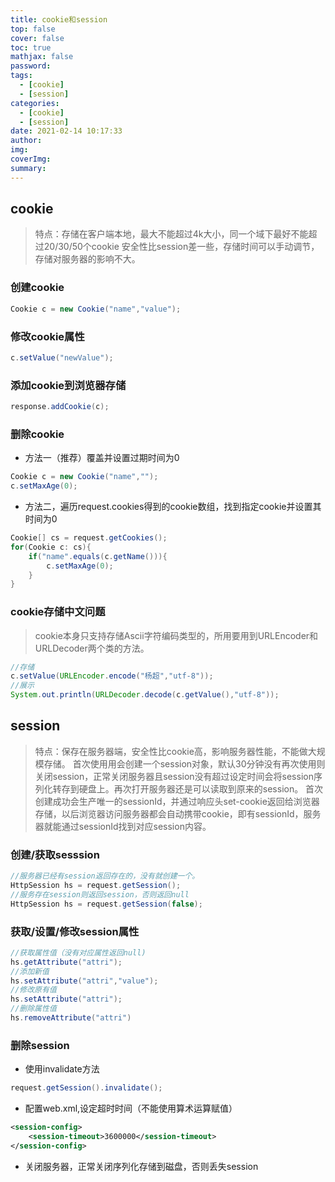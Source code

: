 ```yaml
---
title: cookie和session
top: false
cover: false
toc: true
mathjax: false
password: 
tags:
  - [cookie]
  - [session]
categories:
  - [cookie]
  - [session]
date: 2021-02-14 10:17:33
author:
img:
coverImg:
summary:
---
```


## cookie
> 特点：存储在客户端本地，最大不能超过4k大小，同一个域下最好不能超过20/30/50个cookie
> 安全性比session差一些，存储时间可以手动调节，存储对服务器的影响不大。

### 创建cookie
```java
Cookie c = new Cookie("name","value");
```
### 修改cookie属性
```java
c.setValue("newValue");
```
### 添加cookie到浏览器存储
```java
response.addCookie(c);
```
### 删除cookie
+ 方法一（推荐）覆盖并设置过期时间为0
```java
Cookie c = new Cookie("name","");
c.setMaxAge(0);
```
+ 方法二，遍历request.cookies得到的cookie数组，找到指定cookie并设置其时间为0
```java
Cookie[] cs = request.getCookies();
for(Cookie c: cs){
    if("name".equals(c.getName())){
        c.setMaxAge(0);
    }
}
```
### cookie存储中文问题
> cookie本身只支持存储Ascii字符编码类型的，所用要用到URLEncoder和URLDecoder两个类的方法。
```java
//存储
c.setValue(URLEncoder.encode("杨超","utf-8"));
//展示
System.out.println(URLDecoder.decode(c.getValue(),"utf-8"));
```

## session
> 特点：保存在服务器端，安全性比cookie高，影响服务器性能，不能做大规模存储。
> 首次使用用会创建一个session对象，默认30分钟没有再次使用则关闭session，正常关闭服务器且session没有超过设定时间会将session序列化转存到硬盘上。再次打开服务器还是可以读取到原来的session。
> 首次创建成功会生产唯一的sessionId，并通过响应头set-cookie返回给浏览器存储，以后浏览器访问服务器都会自动携带cookie，即有sessionId，服务器就能通过sessionId找到对应session内容。

### 创建/获取sesssion
```java
//服务器已经有session返回存在的，没有就创建一个。
HttpSession hs = request.getSession();
//服务存在session则返回session，否则返回null
HttpSession hs = request.getSession(false);
```
### 获取/设置/修改session属性
```java
//获取属性值（没有对应属性返回null)
hs.getAttribute("attri");
//添加新值
hs.setAttribute("attri","value");
//修改原有值
hs.setAttribute("attri");
//删除属性值
hs.removeAttribute("attri")
```

### 删除session
+ 使用invalidate方法
```java
request.getSession().invalidate();
```
+ 配置web.xml,设定超时时间（不能使用算术运算赋值）
```xml
<session-config>
    <session-timeout>3600000</session-timeout>
</session-config>
```
+ 关闭服务器，正常关闭序列化存储到磁盘，否则丢失session